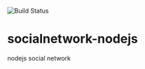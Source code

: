 ![Build Status](https://github.com/xdan/jodit/workflows/Run%20tests/badge.svg)

# socialnetwork-nodejs
nodejs social network

